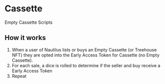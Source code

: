 # Cassette

Empty Cassette Scripts

## How it works

1. When a user of Nautilus lists or buys an Empty Cassette (or Treehouse NFT) they are opted into the Early Access Token for Cassette (no Empty Cassette). 
1. For each sale, a dice is rolled to determine if the seller and buy receive a Early Access Token
1. Repeat
